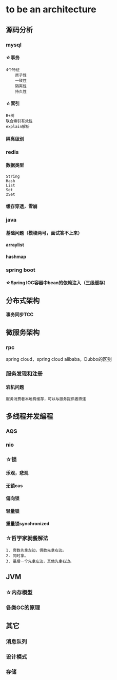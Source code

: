 # to be an architecture

## 源码分析

### mysql

#### ☆事务
    4个特征
        原子性
        一致性
        隔离性
        持久性

#### ☆索引
    B+树
    联合索引有效性
    explain解析

#### 隔离级别

### redis

#### 数据类型
    String
    Hash
    List
    Set
    zSet

#### 缓存穿透，雪崩

### java

#### 基础问题（模棱两可，面试答不上来）

#### arraylist

#### hashmap

### spring boot

#### ☆Spring IOC容器中bean的依赖注入（三级缓存）

## 分布式架构

#### 事务同步TCC

## 微服务架构

### rpc

spring cloud，spring cloud alibaba，Dubbo的区别

### 服务发现和注册

#### 宕机问题
    服务消费者本地有缓存，可以与服务提供者直连

## 多线程并发编程

### AQS

### nio

### ☆锁

#### 乐观，悲观

#### 无锁cas

#### 偏向锁

#### 轻量锁

#### 重量锁synchronized

### ☆哲学家就餐解法
    1. 奇数先拿左边，偶数先拿右边。
    2. 同时拿。
    3. 最后一个先拿左边，其他先拿右边。

## JVM

### ☆内存模型

### 各类GC的原理

## 其它

### 消息队列

### 设计模式

### 存储
